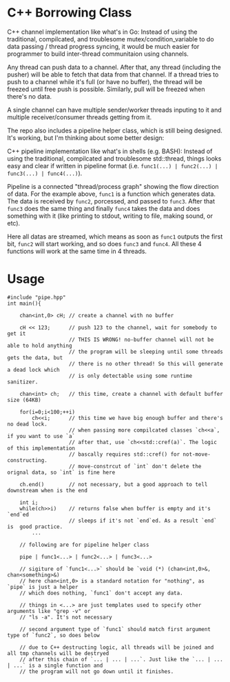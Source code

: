 # C++ Borrowing Class
C++ channel implementation like what's in Go: Instead of using the traditional, compilcated, and troublesome mutex/condition\_variable to do data passing / thread progress syncing, it would be much easier for programmer to build inter-thread communitaion using channels. 

Any thread can push data to a channel. After that, any thread (including the pusher) will be able to fetch that data from that channel. If a thread tries to push to a channel while it's full (or have no buffer), the thread will be freezed until free push is possible. Similarly, pull will be freezed when there's no data.

A single channel can have multiple sender/worker threads inputing to it and multiple receiver/consumer threads getting from it.

The repo also includes a pipeline helper class, which is still being designed. It's working, but I'm thinking about some better design:

C++ pipeline implementation like what's in shells (e.g. BASH): Instead of using the traditional, compilcated and troublesome std::thread, things looks easy and clear if written in pipeline format (i.e. `func1(...) | func2(...) | func3(...) | func4(...)`).

Pipeline is a connected "thread/process graph" showing the flow direction of data. For the example above, `func1` is a function which generates data. The data is received by `func2`, porcessed, and passed to `func3`. After that `func3` does the same thing and finally `func4` takes the data and does something with it (like printing to stdout, writing to file, making sound, or etc).

Here all datas are streamed, which means as soon as `func1` outputs the first bit, `func2` will start working, and so does `func3` and `func4`. All these 4 functions will work at the same time in 4 threads.

# Usage
```
#include "pipe.hpp"
int main(){

	chan<int,0> cH;	// create a channel with no buffer

	cH << 123;		// push 123 to the channel, wait for somebody to get it
					// THIS IS WRONG! no-buffer channel will not be able to hold anything
					// the program will be sleeping until some threads gets the data, but
					// there is no other thread! So this will generate a dead lock which
					// is only detectable using some runtime sanitizer.
	
	chan<int> ch;	// this time, create a channel with default buffer size (64KB)

	for(i=0;i<100;++i)
		ch<<i;		// this time we have big enough buffer and there's no dead lock.
					// when passing more compilcated classes `ch<<a`, if you want to use `a`
					// after that, use `ch<<std::cref(a)`. The logic of this implementation
					// bascally requires std::cref() for not-move-constructing.
					// move-constrcut of `int` don't delete the orignal data, so `int` is fine here
	
	ch.end()		// not necessary, but a good approach to tell downstream when is the end

	int i;
	while(ch>>i)	// returns false when buffer is empty and it's `end`ed
					// sleeps if it's not `end`ed. As a result `end` is  good practice.
		...

	// following are for pipeline helper class

	pipe | func1<...> | func2<...> | func3<...>

	// sigiture of `func1<...>` should be `void (*) (chan<int,0>&, chan<something>&)
	// here chan<int,0> is a standard notation for "nothing", as `pipe` is just a helper
	// which does nothing, `func1` don't accept any data.

	// things in <...> are just templates used to specify other arguments like "grep -v" or
	// "ls -a". It's not necessary

	// second argument type of `func1` should match first argument type of `func2`, so does below

	// due to C++ destructing logic, all threads will be joined and all tmp channels will be destryed
	// after this chain of `... | ... | ...`. Just like the `... | ... | ...` is a single function and
	// the program will not go down until it finishes.
```
